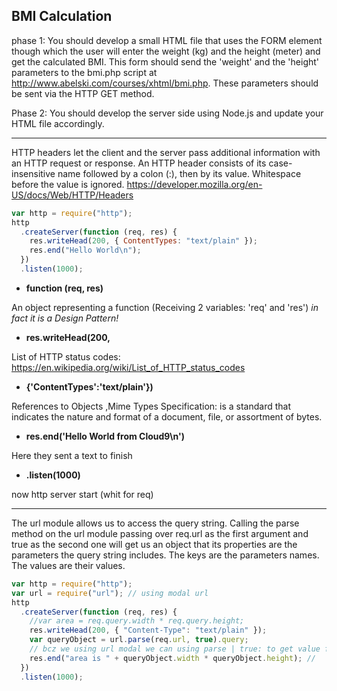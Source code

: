 ## BMI Calculation

phase 1:
You should develop a small HTML file that uses the FORM element though which the user will enter the weight (kg) and the height (meter) and get the calculated BMI. This form should send the 'weight' and the 'height' parameters to the bmi.php script at http://www.abelski.com/courses/xhtml/bmi.php. These parameters should be sent via the HTTP GET method.

Phase 2:
You should develop the server side using Node.js and update your HTML file accordingly.

---

HTTP headers let the client and the server pass additional information with an HTTP request or response. An HTTP header consists of its case-insensitive name followed by a colon (:), then by its value. Whitespace before the value is ignored.
https://developer.mozilla.org/en-US/docs/Web/HTTP/Headers

```javascript
var http = require("http");
http
  .createServer(function (req, res) {
    res.writeHead(200, { ContentTypes: "text/plain" });
    res.end("Hello World\n");
  })
  .listen(1000);
```

- **function (req, res)**

An object representing a function (Receiving 2 variables: 'req' and 'res') _in fact it is a Design Pattern!_

- **res.writeHead(200,**

List of HTTP status codes: https://en.wikipedia.org/wiki/List_of_HTTP_status_codes

- **{'ContentTypes':'text/plain'})**

References to Objects ,Mime Types Specification: is a standard that indicates the nature and format of a document, file, or assortment of bytes.

- **res.end('Hello World from Cloud9\n')**

Here they sent a text to finish

- **.listen(1000)**

now http server start (whit for req)

---

The url module allows us to access the query string. Calling the parse method on the url module passing over req.url as
the first argument and true as the second one will get us an object that its properties are the parameters the query string
includes. The keys are the parameters names. The values are their values.

```javascript
var http = require("http");
var url = require("url"); // using modal url
http
  .createServer(function (req, res) {
    //var area = req.query.width * req.query.height;
    res.writeHead(200, { "Content-Type": "text/plain" });
    var queryObject = url.parse(req.url, true).query;
    // bcz we using url modal we can using parse | true: to get value from queryString| .query Get back an reference to object
    res.end("area is " + queryObject.width * queryObject.height); //
  })
  .listen(1000);
```
